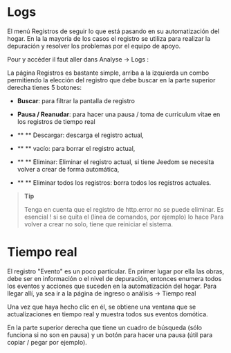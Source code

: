 Logs 
====

El menú Registros de seguir lo que está pasando en su automatización del hogar. En la
la mayoría de los casos el registro se utiliza para realizar la depuración y
resolver los problemas por el equipo de apoyo.

Pour y accéder il faut aller dans Analyse → Logs :

La página Registros es bastante simple, arriba a la izquierda un combo
permitiendo la elección del registro que debe buscar en la parte superior derecha tienes 5
botones:

-   **Buscar**: para filtrar la pantalla de registro

-   **Pausa / Reanudar**: para hacer una pausa / toma de curriculum vitae
    en los registros de tiempo real

-   ** ** Descargar: descarga el registro actual,

-   ** ** vacío: para borrar el registro actual,

-   ** ** Eliminar: Eliminar el registro actual, si tiene Jeedom
    se necesita volver a crear de forma automática,

-   ** ** Eliminar todos los registros: borra todos los registros actuales.

> **Tip**
>
> Tenga en cuenta que el registro de http.error no se puede eliminar. Es esencial
>! si se quita el (línea de comandos, por ejemplo) lo hace
> Para volver a crear no solo, tiene que reiniciar el sistema.

Tiempo real 
==============

El registro "Evento" es un poco particular. En primer lugar por ella
las obras, debe ser en información o el nivel de depuración, entonces
enumera todos los eventos y acciones que suceden en la automatización del hogar.
Para llegar allí, ya sea ir a la página de ingreso o análisis
→ Tiempo real

Una vez que haya hecho clic en él, se obtiene una ventana que se
actualizaciones en tiempo real y muestra todos sus eventos
domótica.

En la parte superior derecha que tiene un cuadro de búsqueda (sólo funciona si
no son en pausa) y un botón para hacer una pausa (útil para
copiar / pegar por ejemplo).
